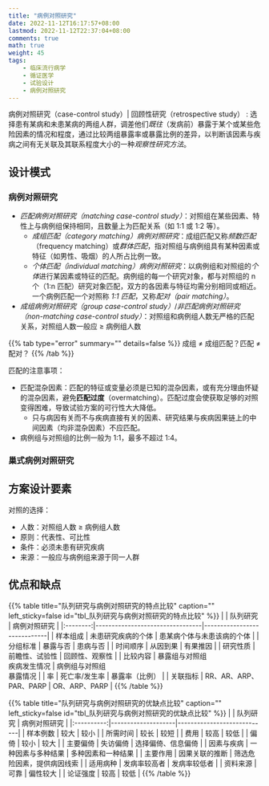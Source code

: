 ```yaml
---
title: "病例对照研究"
date: 2022-11-12T16:17:57+08:00
lastmod: 2022-11-12T22:37:04+08:00
comments: true
math: true
weight: 45
tags:
    - 临床流行病学
    - 循证医学
    - 试验设计
    - 病例对照研究
---
```


病例对照研究（case-control study）| 回顾性研究（retrospective study）
: 选择患有某病和未患某病的两组人群，调差他们*既往*（发病前）暴露于某个或某些危险因素的情况和程度，通过比较两组暴露率或暴露比例的差异，以判断该因素与疾病之间有无关联及其联系程度大小的一种*观察性研究方法*。

<!--more-->

## 设计模式

### 病例对照研究

- *匹配病例对照研究（matching case-control study）*：对照组在某些因素、特性上与病例组保持相同，且数量上为匹配关系（如 1:1 或 1:2 等）。
    - *成组匹配（category matching）病例对照研究*：成组匹配又称*频数匹配*（frequency matching）或*群体匹配*，指对照组与病例组具有某种因素或特征（如男性、吸烟）的人所占比例一致。
    - *个体匹配（individual matching）病例对照研究*：以病例组和对照组的*个体*进行某因素或特征的匹配。病例组的每一个研究对象，都与对照组的 n 个（1:n 匹配）研究对象匹配，双方的各因素与特征均需分别相同或相近。一个病例匹配一个对照称 *1:1 匹配*，又称*配对（pair matching）*。
- *成组病例对照研究（group case-control study）*/*非匹配病例对照研究（non-matching case-control study）*：对照组和病例组人数无严格的匹配关系，对照组人数一般应 ≥ 病例组人数

{{% tab type="error" summary="" details=false  %}}
成组 ≠ 成组匹配？匹配 ≠ 配对？
{{% /tab %}}

匹配的注意事项：

- 匹配混杂因素：匹配的特征或变量必须是已知的混杂因素，或有充分理由怀疑的混杂因素，避免**匹配过度**（overmatching）。匹配过度会使获取足够的对照变得困难，导致试验方案的可行性大大降低。
    - 只与病因有关而不与疾病直接有关的因素、研究结果与疾病因果链上的中间因素（均非混杂因素）不应匹配。
- 病例组与对照组的比例一般为 1:1，最多不超过 1:4。

### 巢式病例对照研究

## 方案设计要素

对照的选择：

- 人数：对照组人数 ≥ 病例组人数
- 原则：代表性、可比性
- 条件：必须未患有研究疾病
- 来源：一般应与病例组来源于同一人群

## 优点和缺点

{{% table title="队列研究与病例对照研究的特点比较" caption="" left_sticky=false id="tbl_队列研究与病例对照研究的特点比较"  %}}
|          | 队列研究                        | 病例对照研究                |
|:--------:|---------------------------------|-----------------------------|
| 样本组成 | 未患研究疾病的个体              | 患某病个体与未患该病的个体  |
| 分组标准 | 暴露与否                        | 患病与否                    |
| 时间顺序 | 从因到果                        | 有果推因                    |
| 研究性质 | 前瞻性、试验性                  | 回顾性、观察性              |
| 比较内容 | 暴露组与对照组<br/>疾病发生情况 | 病例组与对照组<br/>暴露情况 |
|    率    | 死亡率/发生率                   | 暴露率（比例）              |
| 关联指标 | RR、AR、ARP、PAR、PARP          | OR、ARP、PARP               |
{{% /table %}}

{{% table title="队列研究与病例对照研究的优缺点比较" caption="" left_sticky=false id="tbl_队列研究与病例对照研究的优缺点比较"  %}}
|            | 队列研究           | 病例对照研究               |
|:----------:|--------------------|----------------------------|
|  样本例数  | 较大               | 较小                       |
|  所需时间  | 较长               | 较短                       |
|    费用    | 较高               | 较低                       |
|    偏倚    | 较小               | 较大                       |
|  主要偏倚  | 失访偏倚           | 选择偏倚、信息偏倚         |
| 因素与疾病 | 一种因素与多种结果 | 多种因素和一种结果         |
|  主要作用  | 因果关联的推断     | 筛选危险因素，提供病因线索 |
|  适用病种  | 发病率较高者       | 发病率较低者               |
|  资料来源  | 可靠               | 偏性较大                   |
|  论证强度  | 较高               | 较低                       |
{{% /table %}}
